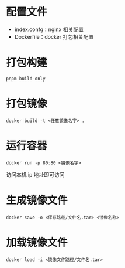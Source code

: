 # 配置文件

- index.confg：nginx 相关配置
- Dockerfile：docker 打包相关配置

# 打包构建

```shell
pnpm build-only
```

# 打包镜像

```shell
docker build -t <任意镜像名字> .
```

# 运行容器

```shell
docker run -p 80:80 <镜像名字>
```

访问本机 ip 地址即可访问

# 生成镜像文件

```shell
docker save -o <保存路径/文件名.tar> <镜像名称>
```

# 加载镜像文件

```shell
docker load -i <镜像文件路径/文件名.tar>
```
